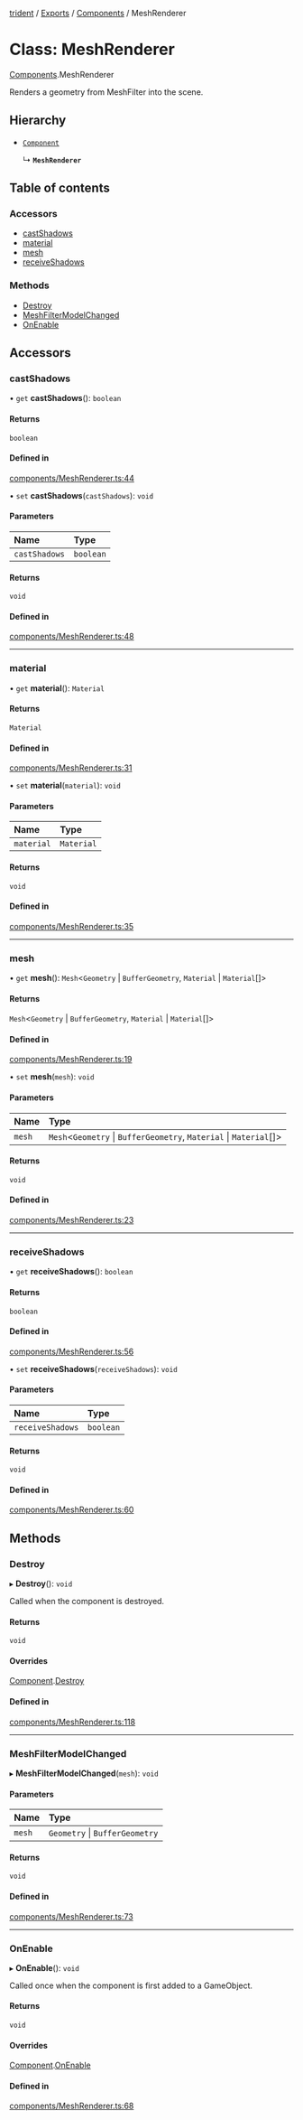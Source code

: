 [trident](../README.md) / [Exports](../modules.md) / [Components](../modules/Components.md) / MeshRenderer

# Class: MeshRenderer

[Components](../modules/Components.md).MeshRenderer

Renders a geometry from MeshFilter into the scene.

## Hierarchy

- [`Component`](Components.Component.md)

  ↳ **`MeshRenderer`**

## Table of contents

### Accessors

- [castShadows](Components.MeshRenderer.md#castshadows)
- [material](Components.MeshRenderer.md#material)
- [mesh](Components.MeshRenderer.md#mesh)
- [receiveShadows](Components.MeshRenderer.md#receiveshadows)

### Methods

- [Destroy](Components.MeshRenderer.md#destroy)
- [MeshFilterModelChanged](Components.MeshRenderer.md#meshfiltermodelchanged)
- [OnEnable](Components.MeshRenderer.md#onenable)

## Accessors

### castShadows

• `get` **castShadows**(): `boolean`

#### Returns

`boolean`

#### Defined in

[components/MeshRenderer.ts:44](https://github.com/AIFanatic/Trident/blob/c17be51/src/components/MeshRenderer.ts#L44)

• `set` **castShadows**(`castShadows`): `void`

#### Parameters

| Name | Type |
| :------ | :------ |
| `castShadows` | `boolean` |

#### Returns

`void`

#### Defined in

[components/MeshRenderer.ts:48](https://github.com/AIFanatic/Trident/blob/c17be51/src/components/MeshRenderer.ts#L48)

___

### material

• `get` **material**(): `Material`

#### Returns

`Material`

#### Defined in

[components/MeshRenderer.ts:31](https://github.com/AIFanatic/Trident/blob/c17be51/src/components/MeshRenderer.ts#L31)

• `set` **material**(`material`): `void`

#### Parameters

| Name | Type |
| :------ | :------ |
| `material` | `Material` |

#### Returns

`void`

#### Defined in

[components/MeshRenderer.ts:35](https://github.com/AIFanatic/Trident/blob/c17be51/src/components/MeshRenderer.ts#L35)

___

### mesh

• `get` **mesh**(): `Mesh`<`Geometry` \| `BufferGeometry`, `Material` \| `Material`[]\>

#### Returns

`Mesh`<`Geometry` \| `BufferGeometry`, `Material` \| `Material`[]\>

#### Defined in

[components/MeshRenderer.ts:19](https://github.com/AIFanatic/Trident/blob/c17be51/src/components/MeshRenderer.ts#L19)

• `set` **mesh**(`mesh`): `void`

#### Parameters

| Name | Type |
| :------ | :------ |
| `mesh` | `Mesh`<`Geometry` \| `BufferGeometry`, `Material` \| `Material`[]\> |

#### Returns

`void`

#### Defined in

[components/MeshRenderer.ts:23](https://github.com/AIFanatic/Trident/blob/c17be51/src/components/MeshRenderer.ts#L23)

___

### receiveShadows

• `get` **receiveShadows**(): `boolean`

#### Returns

`boolean`

#### Defined in

[components/MeshRenderer.ts:56](https://github.com/AIFanatic/Trident/blob/c17be51/src/components/MeshRenderer.ts#L56)

• `set` **receiveShadows**(`receiveShadows`): `void`

#### Parameters

| Name | Type |
| :------ | :------ |
| `receiveShadows` | `boolean` |

#### Returns

`void`

#### Defined in

[components/MeshRenderer.ts:60](https://github.com/AIFanatic/Trident/blob/c17be51/src/components/MeshRenderer.ts#L60)

## Methods

### Destroy

▸ **Destroy**(): `void`

Called when the component is destroyed.

#### Returns

`void`

#### Overrides

[Component](Components.Component.md).[Destroy](Components.Component.md#destroy)

#### Defined in

[components/MeshRenderer.ts:118](https://github.com/AIFanatic/Trident/blob/c17be51/src/components/MeshRenderer.ts#L118)

___

### MeshFilterModelChanged

▸ **MeshFilterModelChanged**(`mesh`): `void`

#### Parameters

| Name | Type |
| :------ | :------ |
| `mesh` | `Geometry` \| `BufferGeometry` |

#### Returns

`void`

#### Defined in

[components/MeshRenderer.ts:73](https://github.com/AIFanatic/Trident/blob/c17be51/src/components/MeshRenderer.ts#L73)

___

### OnEnable

▸ **OnEnable**(): `void`

Called once when the component is first added to a GameObject.

#### Returns

`void`

#### Overrides

[Component](Components.Component.md).[OnEnable](Components.Component.md#onenable)

#### Defined in

[components/MeshRenderer.ts:68](https://github.com/AIFanatic/Trident/blob/c17be51/src/components/MeshRenderer.ts#L68)
